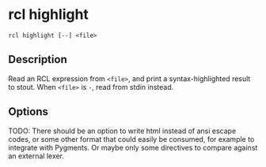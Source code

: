 # rcl highlight

    rcl highlight [--] <file>

## Description

Read an RCL expression from `<file>`, and print a syntax-highlighted result to
stout. When `<file>` is `-`, read from stdin instead.

## Options

TODO: There should be an option to write html instead of ansi escape codes, or
some other format that could easily be consumed, for example to integrate with
Pygments. Or maybe only some directives to compare against an external lexer.
